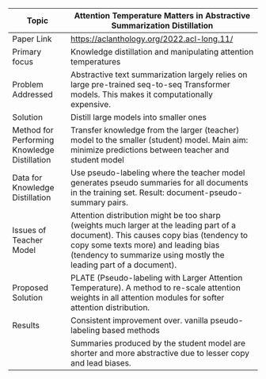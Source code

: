 | Topic | Attention Temperature Matters in Abstractive Summarization Distillation |
| ------------- | ------------- |
| Paper Link | https://aclanthology.org/2022.acl-long.11/ |
| Primary focus | Knowledge distillation and manipulating attention temperatures |
| Problem Addressed | Abstractive text summarization largely relies on large pre-trained seq-to-seq Transformer models. This makes it computationally expensive. |
| Solution | Distill large models into smaller ones |
| Method for Performing Knowledge Distillation | Transfer knowledge from the larger (teacher) model to the smaller (student) model. Main aim: minimize predictions  between teacher and student model
| Data for Knowledge Distillation | Use pseudo-labeling where the teacher model generates pseudo summaries for all documents in the training set. Result: document-pseudo-summary pairs. |
| Issues of Teacher Model| Attention distribution might be too sharp (weights much larger at the leading part of a document). This causes copy bias (tendency to copy some texts more) and leading bias (tendency to summarize using mostly the leading part of a document). |
| Proposed Solution | PLATE (Pseudo-labeling with Larger Attention Temperature). A method to re-scale attention weights in all attention modules for softer attention distribution. |
| Results | Consistent improvement over. vanilla pseudo-labeling based methods |
| | Summaries produced by the student model are shorter and more abstractive due to lesser copy and lead biases. |

